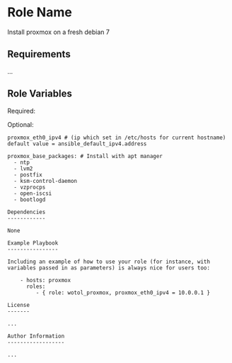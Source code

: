 Role Name
=========

Install proxmox on a fresh debian 7 

Requirements
------------

...

Role Variables
--------------

Required:

Optional:

```
proxmox_eth0_ipv4 # (ip which set in /etc/hosts for current hostname) default value = ansible_default_ipv4.address

proxmox_base_packages: # Install with apt manager
  - ntp
  - lvm2
  - postfix 
  - ksm-control-daemon 
  - vzprocps 
  - open-iscsi 
  - bootlogd

Dependencies
------------

None

Example Playbook
----------------

Including an example of how to use your role (for instance, with variables passed in as parameters) is always nice for users too:

    - hosts: proxmox
      roles:
         - { role: wotol_proxmox, proxmox_eth0_ipv4 = 10.0.0.1 }

License
-------

...

Author Information
------------------

...
